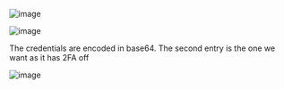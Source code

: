 ![image](https://github.com/petriQore/CreativeMinds-2024-Qualifier-CTF/assets/123587287/f2bf25f4-2f24-4579-84ab-5a5b1569d2b8)


![image](https://github.com/petriQore/CreativeMinds-2024-Qualifier-CTF/assets/123587287/7cb422d2-5c46-4bde-99b5-7f5fad0c2946)

The credentials are encoded in base64.
The second entry is the one we want as it has 2FA off

![image](https://github.com/petriQore/CreativeMinds-2024-Qualifier-CTF/assets/123587287/aa66f6ac-175b-4b7b-90ff-8e7f32c88d6b)

